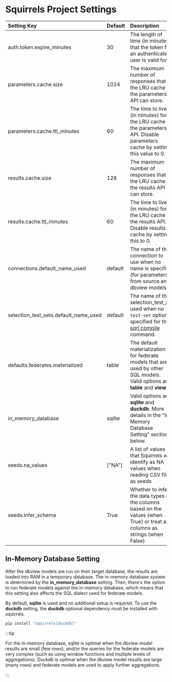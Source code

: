 # Squirrels Project Settings

|Setting Key|Default|Description|
|:----------|:------|:----------|
|auth.token.expire_minutes|30|The length of time (in minutes) that the token for an authenticated user is valid for.|
|parameters.cache.size|1024|The maximum number of responses that the LRU cache of the parameters API can store.|
|parameters.cache.ttl_minutes|60|The time to live (in minutes) for the LRU cache of the parameters API. Disable parameters cache by setting this value to 0.|
|results.cache.size|128|The maximum number of responses that the LRU cache of the results API can store.|
|results.cache.ttl_minutes|60|The time to live (in minutes) for the LRU cache of the results API. Disable results cache by setting this to 0.|
|connections.default_name_used|default|The name of the connection to use when no name is specified (for parameters from source and dbview models).|
|selection_test_sets.default_name_used|default|The name of the selection_test_set used when no `--test-set` option is specified for the [sqrl compile](../../references/cli/compile) command.|
|defaults.federates.materialized|table|The default materialization for federate models that are used by other SQL models. Valid options are **table** and **view**.|
|in_memory_database|sqlite|Valid options are **sqlite** and **duckdb**. More details in the "In-Memory Database Setting" section below.|
|seeds.na_values|["NA"]|A list of values that Squirrels will identify as NA values when reading CSV files as seeds|
|seeds.infer_schema|True|Whether to infer the data types of the columns based on the values (when True) or treat all columns as strings (when False)|

## In-Memory Database Setting

After the dbview models are run on their target database, the results are loaded into RAM in a temporary database. The in-memory database system is determined by the **in_memory_database** setting. Then, there's the option to run federate models against the in-memory database, which means that this setting also affects the SQL dialect used for federate models.

By default, **sqlite** is used and no additional setup is required. To use the **duckdb** setting, the **duckdb** optional dependency must be installed with squirrels.

```bash
pip install "squirrels[duckdb]"
```

:::tip

For the in-memory database, sqlite is optimal when the dbview model results are small (few rows), and/or the queries for the federate models are very complex (such as using window functions and multiple levels of aggregations). Duckdb is optimal when the dbview model results are large (many rows) and federate models are used to apply further aggregations.

:::
